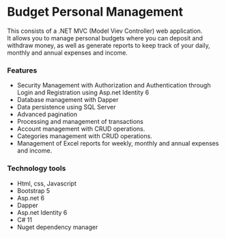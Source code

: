 # Budget Personal Management

This consists of a .NET MVC (Model Viev Controller) web application.  
It allows you to manage personal budgets where you can deposit and
withdraw money, as well as generate reports to keep track of your daily,
monthly and annual expenses and income.

### Features

- Security Management with Authorization and Authentication through Login and Registration using Asp.net Identity 6
- Database management with Dapper
- Data persistence using SQL Server
- Advanced pagination
- Processing and management of transactions
- Account management with CRUD operations.
- Categories management with CRUD operations.
- Management of Excel reports for weekly, monthly and annual expenses and income.

### Technology tools

- Html, css, Javascript
- Bootstrap 5
- Asp.net 6
- Dapper
- Asp.net Identity 6
- C# 11
- Nuget dependency manager
